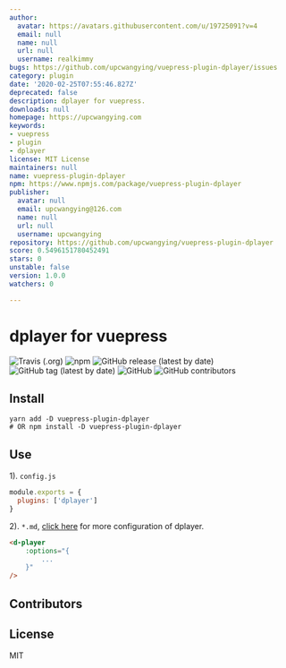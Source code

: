 ```yaml
---
author:
  avatar: https://avatars.githubusercontent.com/u/19725091?v=4
  email: null
  name: null
  url: null
  username: realkimmy
bugs: https://github.com/upcwangying/vuepress-plugin-dplayer/issues
category: plugin
date: '2020-02-25T07:55:46.827Z'
deprecated: false
description: dplayer for vuepress.
downloads: null
homepage: https://upcwangying.com
keywords:
- vuepress
- plugin
- dplayer
license: MIT License
maintainers: null
name: vuepress-plugin-dplayer
npm: https://www.npmjs.com/package/vuepress-plugin-dplayer
publisher:
  avatar: null
  email: upcwangying@126.com
  name: null
  url: null
  username: upcwangying
repository: https://github.com/upcwangying/vuepress-plugin-dplayer
score: 0.5496151780452491
stars: 0
unstable: false
version: 1.0.0
watchers: 0

---
```


# dplayer for vuepress

![Travis (.org)](https://img.shields.io/travis/upcwangying/vuepress-plugin-dplayer)
![npm](https://img.shields.io/npm/v/vuepress-plugin-dplayer)
![GitHub release (latest by date)](https://img.shields.io/github/v/release/upcwangying/vuepress-plugin-dplayer)
![GitHub tag (latest by date)](https://img.shields.io/github/v/tag/upcwangying/vuepress-plugin-dplayer)
![GitHub](https://img.shields.io/github/license/upcwangying/vuepress-plugin-dplayer)
![GitHub contributors](https://img.shields.io/github/contributors/upcwangying/vuepress-plugin-dplayer)

## Install

```npm
yarn add -D vuepress-plugin-dplayer
# OR npm install -D vuepress-plugin-dplayer
```

## Use

1). `config.js`

```javascript
module.exports = {
  plugins: ['dplayer']
}
```

2). `*.md`, [click here](https://dplayer.js.org/) for more configuration of dplayer.

```markdown
<d-player 
    :options="{
        ...
    }"
/>
```

## Contributors

<!-- ALL-CONTRIBUTORS-LIST:START - Do not remove or modify this section -->
<!-- prettier-ignore-start -->
<!-- markdownlint-disable -->

<!-- markdownlint-enable -->
<!-- prettier-ignore-end -->
<!-- ALL-CONTRIBUTORS-LIST:END -->

## License

MIT
